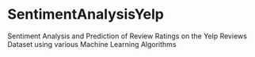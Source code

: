 # SentimentAnalysisYelp

Sentiment Analysis and Prediction of Review Ratings on the Yelp Reviews Dataset using various Machine Learning Algorithms
